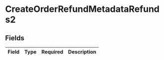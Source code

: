# CreateOrderRefundMetadataRefunds2


## Fields

| Field       | Type        | Required    | Description |
| ----------- | ----------- | ----------- | ----------- |